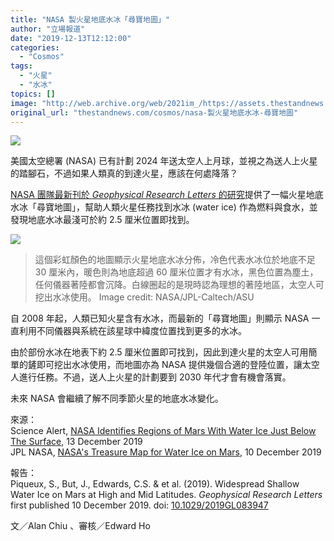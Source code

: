 ```yaml
---
title: "NASA 製火星地底水冰「尋寶地圖」"
author: "立場報道"
date: "2019-12-13T12:12:00"
categories:
  - "Cosmos"
tags:
  - "火星"
  - "水冰"
topics: []
image: "http://web.archive.org/web/2021im_/https://assets.thestandnews.com/media/photos/mars-03_iJDiu_eMH2UKx.png"
original_url: "thestandnews.com/cosmos/nasa-製火星地底水冰-尋寶地圖"
---
```

![](http://web.archive.org/web/2021im_/https://assets.thestandnews.com/media/photos/mars-03_iJDiu_eMH2UKx.png)

美國太空總署 (NASA) 已有計劃 2024 年送太空人上月球，並視之為送人上火星的踏腳石，不過如果人類真的到達火星，應該在何處降落？

[NASA 團隊最新刊於 _Geophysical Research Letters_ 的研究](http://web.archive.org/web/20211229063704/https://agupubs.onlinelibrary.wiley.com/doi/10.1029/2019GL083947)提供了一幅火星地底水冰「尋寶地圖」，幫助人類火星任務找到水冰 (water ice) 作為燃料與食水，並發現地底水冰最淺可於約 2.5 厘米位置即找到。

![](http://web.archive.org/web/2021im_/https://assets.thestandnews.com/media/photos/PIA23514_hires_kudUb_LPJSPnL.jpg)
> 這個彩虹顏色的地圖顯示火星地底水冰分佈，冷色代表水冰位於地底不足 30 厘米內，暖色則為地底超過 60 厘米位置才有水冰，黑色位置為塵土，任何儀器著陸都會沉降。白線圈起的是現時認為理想的著陸地區，太空人可挖出水冰使用。 Image credit: NASA/JPL-Caltech/ASU

自 2008 年起，人類已知火星含有水冰，而最新的「尋寶地圖」則顯示 NASA 一直利用不同儀器與系統在該星球中緯度位置找到更多的水冰。

由於部份水冰在地表下約 2.5 厘米位置即可找到，因此到達火星的太空人可用簡單的鏟即可挖出水冰使用，而地圖亦為 NASA 提供幾個合適的登陸位置，讓太空人進行任務。不過，送人上火星的計劃要到 2030 年代才會有機會落實。

未來 NASA 會繼續了解不同季節火星的地底水冰變化。

來源：  
Science Alert, [NASA Identifies Regions of Mars With Water Ice Just Below The Surface](http://web.archive.org/web/20211229063704/https://www.sciencealert.com/nasa-releases-a-water-treasure-map-for-mars), 13 December 2019  
JPL NASA, [NASA's Treasure Map for Water Ice on Mars](http://web.archive.org/web/20211229063704/https://www.jpl.nasa.gov/news/news.php?feature=7557), 10 December 2019

報告：  
Piqueux, S., But, J., Edwards, C.S. & et al. (2019). Widespread Shallow Water Ice on Mars at High and Mid Latitudes. _Geophysical Research Letters_ first published 10 December 2019. doi: [10.1029/2019GL083947](http://web.archive.org/web/20211229063704/https://agupubs.onlinelibrary.wiley.com/doi/10.1029/2019GL083947)

文／Alan Chiu 、審核／Edward Ho